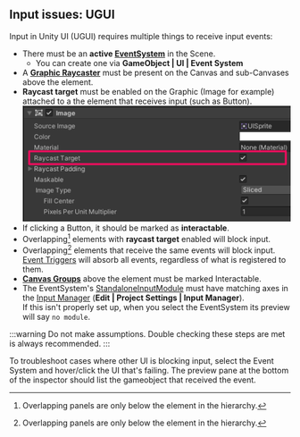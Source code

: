 ## Input issues: UGUI
Input in Unity UI (UGUI) requires multiple things to receive input events:
- There must be an **active [EventSystem](https://docs.unity3d.com/Packages/com.unity.ugui@latest/index.html?subfolder=/manual/EventSystem.html)** in the Scene.  
    - You can create one via **GameObject | UI | Event System**  
- A **[Graphic Raycaster](https://docs.unity3d.com/Packages/com.unity.ugui@latest/index.html?subfolder=/manual/script-GraphicRaycaster.html)** must be present on the Canvas and sub-Canvases above the element.  
- **Raycast target** must be enabled on the Graphic (Image for example) attached to a the element that receives input (such as Button).  
![Raycast Target](ui-raycast-target.png)
- If clicking a Button, it should be marked as **interactable**.
- Overlapping[^1] elements with **raycast target** enabled will block input.
- Overlapping[^1] elements that receive the same events will block input.  
   [Event Triggers](https://docs.unity3d.com/Packages/com.unity.ugui@latest/index.html?subfolder=/manual/script-EventTrigger.html) will absorb all events, regardless of what is registered to them.
- **[Canvas Groups](https://docs.unity3d.com/Packages/com.unity.ugui@latest/index.html?subfolder=/manual/class-CanvasGroup.html)** above the element must be marked Interactable.
- The EventSystem's [StandaloneInputModule](https://docs.unity3d.com/Packages/com.unity.ugui@latest/index.html?subfolder=/manual/script-StandaloneInputModule.html) must have matching axes in the [Input Manager](https://docs.unity3d.com/Manual/class-InputManager.html) (**Edit | Project Settings | Input Manager**).  
    If this isn't properly set up, when you select the EventSystem its preview will say `no module`.

:::warning
Do not make assumptions. Double checking these steps are met is always recommended.
:::

To troubleshoot cases where other UI is blocking input, select the Event System and hover/click the UI that's failing. The preview pane at the bottom of the inspector should list the gameobject that received the event.

[^1]: Overlapping panels are only below the element in the hierarchy.